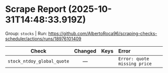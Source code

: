 # Scrape Report (2025-10-31T14:48:33.919Z)

Group: `stocks`  |  Run: https://github.com/AlbertoRoca96/scraping-checks-scheduler/actions/runs/18976101409

| Check | Changed | Keys | Error |
|---|:---:|:--|:--|
| `stock_ntdoy_global_quote` | — |  | `Error: quote missing price` |
